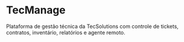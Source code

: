 # TecManage
Plataforma de gestão técnica da TecSolutions com controle de tickets, contratos, inventário, relatórios e agente remoto.
